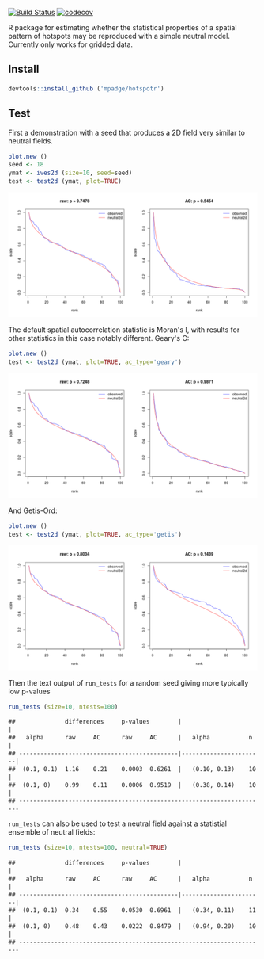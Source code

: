 [![Build Status](https://travis-ci.org/mpadge/hotspotr.svg?branch=master)](https://travis-ci.org/mpadge/hotspotr) [![codecov](https://codecov.io/gh/mpadge/hotspotr/branch/master/graph/badge.svg)](https://codecov.io/gh/mpadge/hotspotr)

R package for estimating whether the statistical properties of a spatial pattern of hotspots may be reproduced with a simple neutral model. Currently only works for gridded data.

Install
-------

``` r
devtools::install_github ('mpadge/hotspotr')
```

Test
----

First a demonstration with a seed that produces a 2D field very similar to neutral fields.

``` r
plot.new ()
seed <- 18
ymat <- ives2d (size=10, seed=seed)
test <- test2d (ymat, plot=TRUE)
```

![](fig/demo-moran.png)

The default spatial autocorrelation statistic is Moran's I, with results for other statistics in this case notably different. Geary's C:

``` r
plot.new ()
test <- test2d (ymat, plot=TRUE, ac_type='geary')
```

![](fig/demo-geary.png)

And Getis-Ord:

``` r
plot.new ()
test <- test2d (ymat, plot=TRUE, ac_type='getis')
```

![](fig/demo-getis.png)

Then the text output of `run_tests` for a random seed giving more typically low p-values

``` r
run_tests (size=10, ntests=100)
```

    ##              differences     p-values        |                       |
    ##   alpha      raw     AC      raw     AC      |   alpha           n   |
    ## ---------------------------------------------|-----------------------|
    ##  (0.1, 0.1)  1.16    0.21    0.0003  0.6261  |   (0.10, 0.13)    10  |
    ##  (0.1, 0)    0.99    0.11    0.0006  0.9519  |   (0.38, 0.14)    10  |
    ## ----------------------------------------------------------------------

`run_tests` can also be used to test a neutral field against a statistial ensemble of neutral fields:

``` r
run_tests (size=10, ntests=100, neutral=TRUE)
```

    ##              differences     p-values        |                       |
    ##   alpha      raw     AC      raw     AC      |   alpha           n   |
    ## ---------------------------------------------|-----------------------|
    ##  (0.1, 0.1)  0.34    0.55    0.0530  0.6961  |   (0.34, 0.11)    11  |
    ##  (0.1, 0)    0.48    0.43    0.0222  0.8479  |   (0.94, 0.20)    10  |
    ## ----------------------------------------------------------------------
